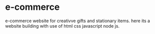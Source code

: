 # e-commerce 
e-commerce website for creativve gifts and stationary items. here its a website building with use of html css javascript node js.

